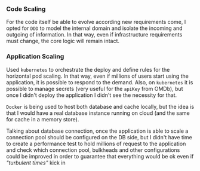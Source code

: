 ### Code Scaling

For the code itself be able to evolve according new requirements come, I opted for `DDD` to model the internal domain and 
isolate the incoming and outgoing of information. In that way, even if infrastructure requirements must change, the core logic
will remain intact.

### Application Scaling

Used `kubernetes` to orchestrate the deploy and define rules for the horizontal pod scaling. In that way, even if millions of users
start using the application, it is possible to respond to the demand. Also, on `kubernetes` it is possible to manage secrets 
(very useful for the `apiKey` from OMDb), but once I didn't deploy the application I didn't see the necessity for that.

`Docker` is being used to host both database and cache locally, but the idea is that I would have a real database instance running on cloud
(and the same for cache in a memory store).

Talking about database connection, once the application is able to scale a connection pool should be configured on the DB side,
but I didn't have time to create a performance test to hold millions of request to the application and check which connection pool, bulkheads
and other configurations could be improved in order to guarantee that everything would be ok even if _"turbulent times"_ kick in